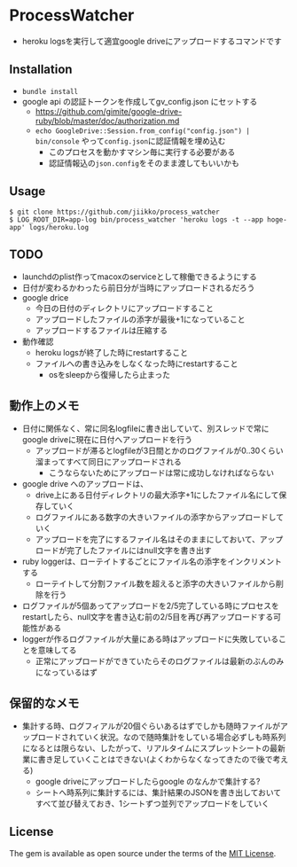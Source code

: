 # ProcessWatcher
* heroku logsを実行して適宜google driveにアップロードするコマンドです

## Installation
* `bundle install`
* google api の認証トークンを作成してgv_config.json にセットする
  * https://github.com/gimite/google-drive-ruby/blob/master/doc/authorization.md
  * `echo GoogleDrive::Session.from_config("config.json") | bin/console` やって`config.json`に認証情報を埋め込む
    * このプロセスを動かすマシン毎に実行する必要がある
    * 認証情報込の`json.config`をそのまま渡してもいいかも

## Usage
```
$ git clone https://github.com/jiikko/process_watcher
$ LOG_ROOT_DIR=app-log bin/process_watcher 'heroku logs -t --app hoge-app' logs/heroku.log
```

## TODO
* launchdのplist作ってmacoxのserviceとして稼働できるようにする
* 日付が変わるかわったら前日分が当時にアップロードされるだろう
* google drice
  * 今日の日付のディレクトリにアップロードすること
  * アップロードしたファイルの添字が最後+1になっていること
  * アップロードするファイルは圧縮する
* 動作確認
  * heroku logsが終了した時にrestartすること
  * ファイルへの書き込みをしなくなった時にrestartすること
    * osをsleepから復帰したら止まった

## 動作上のメモ
* 日付に関係なく、常に同名logfileに書き出していて、別スレッドで常にgoogle driveに現在に日付へアップロードを行う
  * アップロードが滞るとlogfileが3日間とかのログファイルが0..30くらい溜まってすべて同日にアップロードされる
    * こうならないためにアップロードは常に成功しなければならない
* google drive へのアップロードは、
  * drive上にある日付ディレクトリの最大添字+1にしたファイル名にして保存していく
  * ログファイルにある数字の大きいファイルの添字からアップロードしていく
  * アップロードを完了にするファイル名はそのままにしておいて、アップロードが完了したファイルにはnull文字を書き出す
* ruby loggerは、ローテイトするごとにファイル名の添字をインクリメントする
  * ローテイトして分割ファイル数を超えると添字の大きいファイルから削除を行う
* ログファイルが5個あってアップロードを2/5完了している時にプロセスをrestartしたら、null文字を書き込む前の2/5目を再び再アップロードする可能性がある
* loggerが作るログファイルが大量にある時はアップロードに失敗していることを意味してる
  * 正常にアップロードができていたらそのログファイルは最新のぶんのみになっているはず

## 保留的なメモ
* 集計する時、ログフィアルが20個ぐらいあるはずでしかも随時ファイルがアップロードされていく状況。なので随時集計をしている場合必ずしも時系列になるとは限らない、したがって、リアルタイムにスプレットシートの最新業に書き足していくことはできない(よくわからなくなってきたので後で考える)
  * google driveにアップロードしたらgoogle のなんかで集計する?
  * シートへ時系列に集計するには、集計結果のJSONを書き出しておいてすべて並び替えておき、1シートずつ並列でアップロードをしていく

## License

The gem is available as open source under the terms of the [MIT License](http://opensource.org/licenses/MIT).
